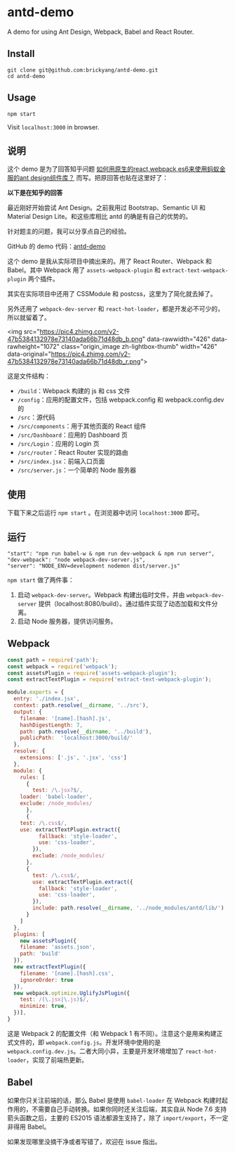 # antd-demo
A demo for using Ant Design, Webpack, Babel and React Router.

## Install

```
git clone git@github.com:brickyang/antd-demo.git
cd antd-demo
```

## Usage

```
npm start
```

Visit `localhost:3000` in browser.

## 说明

这个 demo 是为了回答知乎问题 [如何用原生的react,webpack,es6来使用蚂蚁金服的ant design组件库？](https://www.zhihu.com/question/45088537/answer/152124079) 而写。把原回答也贴在这里好了：

**以下是在知乎的回答**

最近刚好开始尝试 Ant Design。之前我用过 Bootstrap、Semantic UI 和 Material Design Lite。和这些库相比 antd 的确是有自己的优势的。

针对题主的问题，我可以分享点自己的经验。

GitHub 的 demo 代码：[antd-demo](https://github.com/brickyang/antd-demo)

这个 demo 是我从实际项目中摘出来的。用了 React Router、Webpack 和 Babel。其中 Webpack 用了 `assets-webpack-plugin` 和 `extract-text-webpack-plugin` 两个插件。

其实在实际项目中还用了 CSSModule 和 postcss，这里为了简化就去掉了。

另外还用了 `webpack-dev-server` 和 `react-hot-loader`，都是开发必不可少的，所以就留着了。

&lt;img src="https://pic4.zhimg.com/v2-47b5384132978e73140ada66b71d48db_b.png" data-rawwidth="426" data-rawheight="1072" class="origin_image zh-lightbox-thumb" width="426" data-original="https://pic4.zhimg.com/v2-47b5384132978e73140ada66b71d48db_r.png"&gt;

这是文件结构：

- `/build`：Webpack 构建的 js 和 css 文件
- `/config`：应用的配置文件，包括 webpack.config 和 webpack.config.dev 的
- `/src`：源代码
- `/src/components`：用于其他页面的 React 组件
- `/src/Dashboard`：应用的 Dashboard 页
- `/src/Login`：应用的 Login 页
- `/src/router`：React Router 实现的路由
- `/src/index.jsx`：前端入口页面
- `/src/server.js`：一个简单的 Node 服务器

## 使用

下载下来之后运行 `npm start` 。在浏览器中访问 `localhost:3000` 即可。

## 运行

```
"start": "npm run babel-w & npm run dev-webpack & npm run server",
"dev-webpack": "node webpack-dev-server.js",
"server": "NODE_ENV=development nodemon dist/server.js"

```

`npm start` 做了两件事：

1. 启动 `webpack-dev-server`。Webpack 构建出临时文件，并由 `webpack-dev-server` 提供（localhost:8080/build）。通过插件实现了动态加载和文件分离。
2. 启动 Node 服务器，提供访问服务。

## Webpack

```javascript
const path = require('path');
const webpack = require('webpack');
const assetsPlugin = require('assets-webpack-plugin');
const extractTextPlugin = require('extract-text-webpack-plugin');

module.exports = {
  entry: './index.jsx',
  context: path.resolve(__dirname, '../src'),
  output: {
    filename: '[name].[hash].js',
    hashDigestLength: 7,
    path: path.resolve(__dirname, '../build'),
    publicPath:  'localhost:3000/build/'
  },
  resolve: {
    extensions: ['.js', '.jsx', 'css']
  },
  module: {
    rules: [
      {
        test: /\.jsx?$/,
	loader: 'babel-loader',
	exclude: /node_modules/
      },
      {
	test: /\.css$/,
	use: extractTextPlugin.extract({
          fallback: 'style-loader',
          use: 'css-loader',
        }),
        exclude: /node_modules/
      },
      {
        test: /\.css$/,
        use: extractTextPlugin.extract({
          fallback: 'style-loader',
          use: 'css-loader',
        }),
        include: path.resolve(__dirname, '../node_modules/antd/lib/')
      }
    ]
  },
  plugins: [
    new assetsPlugin({
    filename: 'assets.json',
    path: 'build'
  }),
  new extractTextPlugin({
    filename: '[name].[hash].css',
    ignoreOrder: true
  }),
  new webpack.optimize.UglifyJsPlugin({
    test: /(\.jsx|\.js)$/,
    minimize: true,
  })],
}
```

这是 Webpack 2 的配置文件（和 Webpack 1 有不同）。注意这个是用来构建正式文件的，即 `webpack.config.js`。开发环境中使用的是 `webpack.config.dev.js`。二者大同小异，主要是开发环境增加了 `react-hot-loader`，实现了前端热更新。

## Babel

如果你只关注前端的话，那么 Babel 是使用 `babel-loader` 在 Webpack 构建时起作用的，不需要自己手动转换。如果你同时还关注后端，其实自从 Node 7.6 支持箭头函数之后，主要的 ES2015 语法都源生支持了，除了 `import/export`，不一定非得用 Babel。

如果发现哪里没摘干净或者写错了，欢迎在 issue 指出。